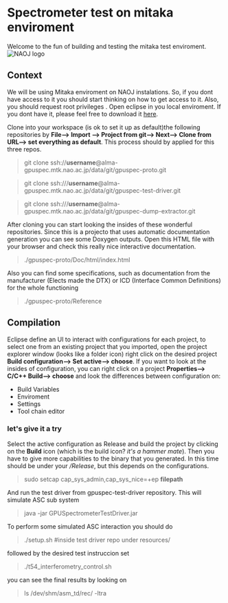 # Spectrometer test on mitaka enviroment
Welcome to the fun of building and testing the mitaka test enviroment.
![NAOJ logo][NAOJ logo]

## Context
We will be using Mitaka enviroment on NAOJ instalations. So, if you dont have access to it you should start thinking on how to get access to it. Also, you should request root privileges .
Open eclipse in you local enviroment. If you dont have it, please feel free to download it [here](https://www.eclipse.org/downloads/packages/release/2023-09/r/eclipse-ide-cc-developers).

Clone into your workspace (is ok to set it up as default)the following repositories by **File--> Import --> Project from git--> Next--> Clone from URL--> set everything as default**. This process should by applied for this three repos.
>git clone ssh://**username**@alma-gpuspec.mtk.nao.ac.jp/data/git/gpuspec-proto.git

>git clone ssh:///**username**@alma-gpuspec.mtk.nao.ac.jp/data/git/gpuspec-test-driver.git

>git clone ssh:///**username**@alma-gpuspec.mtk.nao.ac.jp/data/git/gpuspec-dump-extractor.git

After cloning you can start looking the insides of these wonderful repositories. Since this is a projecto that uses automatic documentation generation you can see some Doxygen outputs. Open this HTML file with your browser and check this really nice interactive documentation.
> ./gpuspec-proto/Doc/html/index.html

Also you can find some specifications, such as documentation from the manufacturer (Elects made the DTX) or ICD (Interface Common Definitions) for the whole functioning
> ./gpuspec-proto/Reference


## Compilation
Eclipse define an UI to interact with configurations for each project, to select one from an existing project that you imported, open the project explorer window (looks like a folder icon) right click on the desired project **Build configuration--> Set active--> choose**. If you want to look at the insides of configuration, you can right click on a project **Properties--> C/C++ Build--> choose** and look the differences between configuration on:
* Build Variables
* Enviroment
* Settings
* Tool chain editor
### let's give it a try
Select the active configuration as Release and build the project by clicking on the **Build** icon (which is the build icon? _it's a hammer mate_).
Then you have to give more capabilities to the binary that you generated. In this time should be under your _/Release_, but this depends on the configurations.
> sudo setcap cap_sys_admin,cap_sys_nice=+ep **filepath**

And  run the test driver from gpuspec-test-driver repository. This will simulate ASC sub system
> java -jar GPUSpectrometerTestDriver.jar

To perform some simulated ASC interaction you should do 
> ./setup.sh #inside test driver repo under resources/

followed by the desired test instruccion set
> ./t54_interferometry_control.sh

you can see the final results by looking on 
>ls /dev/shm/asm_td/rec/ -ltra


[NAOJ logo]: https://www.nao.ac.jp/asset/ogp/logo-naoj.png